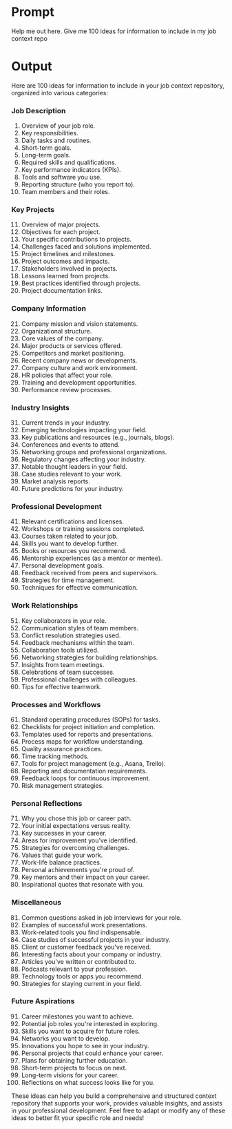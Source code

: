# Prompt

Help me out here. Give me 100 ideas for information to include in my job context repo

# Output

Here are 100 ideas for information to include in your job context repository, organized into various categories:

### Job Description
1. Overview of your job role.
2. Key responsibilities.
3. Daily tasks and routines.
4. Short-term goals.
5. Long-term goals.
6. Required skills and qualifications.
7. Key performance indicators (KPIs).
8. Tools and software you use.
9. Reporting structure (who you report to).
10. Team members and their roles.

### Key Projects
11. Overview of major projects.
12. Objectives for each project.
13. Your specific contributions to projects.
14. Challenges faced and solutions implemented.
15. Project timelines and milestones.
16. Project outcomes and impacts.
17. Stakeholders involved in projects.
18. Lessons learned from projects.
19. Best practices identified through projects.
20. Project documentation links.

### Company Information
21. Company mission and vision statements.
22. Organizational structure.
23. Core values of the company.
24. Major products or services offered.
25. Competitors and market positioning.
26. Recent company news or developments.
27. Company culture and work environment.
28. HR policies that affect your role.
29. Training and development opportunities.
30. Performance review processes.

### Industry Insights
31. Current trends in your industry.
32. Emerging technologies impacting your field.
33. Key publications and resources (e.g., journals, blogs).
34. Conferences and events to attend.
35. Networking groups and professional organizations.
36. Regulatory changes affecting your industry.
37. Notable thought leaders in your field.
38. Case studies relevant to your work.
39. Market analysis reports.
40. Future predictions for your industry.

### Professional Development
41. Relevant certifications and licenses.
42. Workshops or training sessions completed.
43. Courses taken related to your job.
44. Skills you want to develop further.
45. Books or resources you recommend.
46. Mentorship experiences (as a mentor or mentee).
47. Personal development goals.
48. Feedback received from peers and supervisors.
49. Strategies for time management.
50. Techniques for effective communication.

### Work Relationships
51. Key collaborators in your role.
52. Communication styles of team members.
53. Conflict resolution strategies used.
54. Feedback mechanisms within the team.
55. Collaboration tools utilized.
56. Networking strategies for building relationships.
57. Insights from team meetings.
58. Celebrations of team successes.
59. Professional challenges with colleagues.
60. Tips for effective teamwork.

### Processes and Workflows
61. Standard operating procedures (SOPs) for tasks.
62. Checklists for project initiation and completion.
63. Templates used for reports and presentations.
64. Process maps for workflow understanding.
65. Quality assurance practices.
66. Time tracking methods.
67. Tools for project management (e.g., Asana, Trello).
68. Reporting and documentation requirements.
69. Feedback loops for continuous improvement.
70. Risk management strategies.

### Personal Reflections
71. Why you chose this job or career path.
72. Your initial expectations versus reality.
73. Key successes in your career.
74. Areas for improvement you’ve identified.
75. Strategies for overcoming challenges.
76. Values that guide your work.
77. Work-life balance practices.
78. Personal achievements you're proud of.
79. Key mentors and their impact on your career.
80. Inspirational quotes that resonate with you.

### Miscellaneous
81. Common questions asked in job interviews for your role.
82. Examples of successful work presentations.
83. Work-related tools you find indispensable.
84. Case studies of successful projects in your industry.
85. Client or customer feedback you've received.
86. Interesting facts about your company or industry.
87. Articles you've written or contributed to.
88. Podcasts relevant to your profession.
89. Technology tools or apps you recommend.
90. Strategies for staying current in your field.

### Future Aspirations
91. Career milestones you want to achieve.
92. Potential job roles you're interested in exploring.
93. Skills you want to acquire for future roles.
94. Networks you want to develop.
95. Innovations you hope to see in your industry.
96. Personal projects that could enhance your career.
97. Plans for obtaining further education.
98. Short-term projects to focus on next.
99. Long-term visions for your career.
100. Reflections on what success looks like for you.

These ideas can help you build a comprehensive and structured context repository that supports your work, provides valuable insights, and assists in your professional development. Feel free to adapt or modify any of these ideas to better fit your specific role and needs!